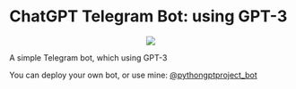 # ChatGPT Telegram Bot: using GPT-3

<p align="center">
<a href="https://t.me/pythongptproject_bot" alt="Run Telegram Bot shield"><img src="https://img.shields.io/badge/RUN-Telegram%20Bot-blue" /></a>
</p>

A simple Telegram bot, which using GPT-3

You can deploy your own bot, or use mine: [@pythongptproject_bot](https://t.me/pythongptproject_bot)